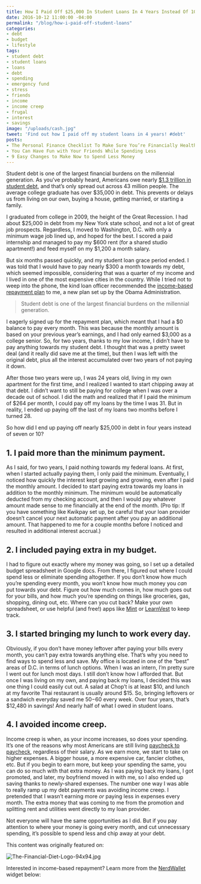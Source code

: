 ```yaml
---
title: How I Paid Off $25,000 In Student Loans In 4 Years Instead Of 10
date: 2016-10-12 11:00:00 -04:00
permalink: "/blog/how-i-paid-off-student-loans"
categories:
- debt
- budget
- lifestyle
tags:
- student debt
- student loans
- loans
- debt
- spending
- emergency fund
- stress
- friends
- income
- income creep
- frugal
- interest
- savings
image: "/uploads/cash.jpg"
tweet: 'Find out how I paid off my student loans in 4 years! #debt'
posts:
- The Personal Finance Checklist To Make Sure You’re Financially Healthy
- You Can Have Fun with Your Friends While Spending Less
- 9 Easy Changes to Make Now to Spend Less Money
---
```


Student debt is one of the largest financial burdens on the millennial generation. As you’ve probably heard, Americans owe nearly [$1.3 trillion in student debt](https://studentloanhero.com/student-loan-debt-statistics/), and that’s only spread out across 43 million people. The average college graduate has over $35,000 in debt. This prevents or delays us from living on our own, buying a house, getting married, or starting a family.

I graduated from college in 2009, the height of the Great Recession. I had about $25,000 in debt from my New York state school, and not a lot of great job prospects. Regardless, I moved to Washington, D.C. with only a minimum wage job lined up, and hoped for the best. I scored a paid internship and managed to pay my $600 rent (for a shared studio apartment!) and feed myself on my $1,200 a month salary.

But six months passed quickly, and my student loan grace period ended. I was told that I would have to pay nearly $300 a month towards my debt, which seemed impossible, considering that was a quarter of my income and I lived in one of the most expensive cities in the country. While I tried not to weep into the phone, the kind loan officer recommended the [income-based repayment plan](https://studentaid.ed.gov/sa/repay-loans/understand/plans/income-driven) to me, a new plan set up by the Obama Administration.

> Student debt is one of the largest financial burdens on the millennial generation.

I eagerly signed up for the repayment plan, which meant that I had a $0 balance to pay every month. This was because the monthly amount is based on your previous year’s earnings, and I had only earned $3,000 as a college senior. So, for two years, thanks to my low income, I didn’t have to pay anything towards my student debt. I thought that was a pretty sweet deal (and it really did save me at the time), but then I was left with the original debt, plus all the interest accumulated over two years of not paying it down.

After those two years were up, I was 24 years old, living in my own apartment for the first time, and I realized I wanted to start chipping away at that debt. I didn’t want to still be paying for college when I was over a decade out of school. I did the math and realized that if I paid the minimum of $264 per month, I could pay off my loans by the time I was 31. But in reality, I ended up paying off the last of my loans two months before I turned 28.

So how did I end up paying off nearly $25,000 in debt in four years instead of seven or 10?

## 1. I paid more than the minimum payment.

As I said, for two years, I paid nothing towards my federal loans. At first, when I started actually paying them, I only paid the minimum. Eventually, I noticed how quickly the interest kept growing and growing, even after I paid the monthly amount. I decided to start paying extra towards my loans in addition to the monthly minimum. The minimum would be automatically deducted from my checking account, and then I would pay whatever amount made sense to me financially at the end of the month. (Pro tip: If you have something like Kwikpay set up, be careful that your loan provider doesn’t cancel your next automatic payment after you pay an additional amount. That happened to me for a couple months before I noticed and resulted in additional interest accrual.)

## 2. I included paying extra in my budget.

I had to figure out exactly where my money was going, so I set up a detailed budget spreadsheet in Google docs. From there, I figured out where I could spend less or eliminate spending altogether. If you don’t know how much you’re spending every month, you won’t know how much money you *can* put towards your debt. Figure out how much comes in, how much goes out for your bills, and how much you’re spending on things like groceries, gas, shopping, dining out, etc. Where can you cut back? Make your own spreadsheet, or use helpful (and free!) apps like [Mint](https://www.mint.com/) or [LearnVest](https://www.learnvest.com) to keep track.

## 3. I started bringing my lunch to work every day.

Obviously, if you don’t have money leftover after paying your bills every month, you can’t pay extra towards anything else. That’s why you need to find ways to spend less and save. My office is located in one of the “best” areas of D.C. in terms of lunch options. When I was an intern, I’m pretty sure I went out for lunch most days. I still don’t know how I afforded that. But once I was living on my own, and paying back my loans, I decided this was one thing I could easily cut out. A salad at Chop’t is at least $10, and lunch at my favorite Thai restaurant is usually around $15. So, bringing leftovers or a sandwich everyday saved me $50-$60 every week. Over four years, that’s $12,480 in savings! And nearly half of what I owed in student loans.

## 4. I avoided income creep.

Income creep is when, as your income increases, so does your spending. It’s one of the reasons why most Americans are still living [paycheck to paycheck](https://www.theguardian.com/business/2015/dec/25/wealthy-americans-living-paycheck-to-paycheck-income-paying-bills), regardless of their salary. As we earn more, we start to take on higher expenses. A bigger house, a more expensive car, fancier clothes, etc. But if you begin to earn more, but keep your spending the same, you can do so much with that extra money. As I was paying back my loans, I got promoted, and later, my boyfriend moved in with me, so I also ended up saving thanks to newly-shared expenses. The number one way I was able to really ramp up my debt payments was avoiding income creep. I pretended that I wasn’t earning more *or* paying less in expenses every month. The extra money that was coming to me from the promotion and splitting rent and utilities went directly to my loan provider.

Not everyone will have the same opportunities as I did. But if you pay attention to where your money is going every month, and cut unnecessary spending, it’s possible to spend less and chip away at your debt.

This content was originally featured on:

![The-Financial-Diet-Logo-94x94.jpg](/uploads/The-Financial-Diet-Logo-94x94.jpg)

Interested in income-based repayment? Learn more from the [NerdWallet](http://www.nerdwallet.com) widget below:

<script src="https://embeds.nerdwallet.com/embed.js" data-id="457639" data-utm_campaign="sl_prod_457639"></script>